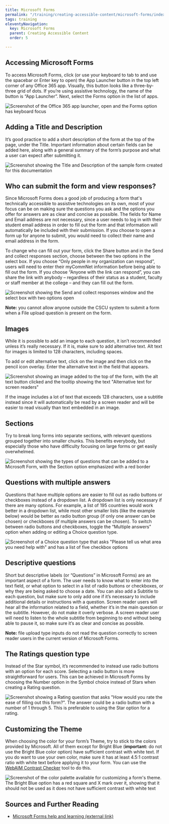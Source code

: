 ```yaml
---
title: Microsoft Forms
permalink: "/training/creating-accessible-content/microsoft-forms/index.html"
tags: training
eleventyNavigation:
  key: Microsoft Forms
  parent: Creating Accessible Content
  order: 5

---
```

## Accessing Microsoft Forms

To access Microsoft Forms, click (or use your keyboard to tab to and use the spacebar or Enter key to open) the App Launcher button in the top left corner of any Office 365 app. Visually, this button looks like a three-by-three grid of dots. If you’re using assistive technology, the name of the button is “App Launcher”. Next, select the Forms option in the list of apps.

![Screenshot of the Office 365 app launcher, open and the Forms option has keyboard focus](/static/img/forms-task-manager.png)

## Adding a Title and Description

It’s good practice to add a short description of the form at the top of the page, under the Title. Important information about certain fields can be added here, along with a general summary of the form’s purpose and what a user can expect after submitting it.

![Screenshot showing the Title and Description of the sample form created for this documentation](/static/img/forms-intro.png)

## Who can submit the form and view responses?

Since Microsoft Forms does a good job of producing a form that's technically accessible to assistive technologies on its own, most of your focus can be on making sure the questions you ask and the options you offer for answers are as clear and concise as possible. The fields for Name and Email address are not necessary, since a user needs to log in with their student email address in order to fill out the form and that information will automatically be included with their submission. If you choose to open a form up for anyone to submit, you would need to collect their name and email address in the form.

To change who can fill out your form, click the Share button and in the Send and collect responses section, choose between the two options in the select box. If you choose “Only people in my organization can respond”, users will need to enter their myCommNet information before being able to fill out the form. If you choose “Anyone with the link can respond”, you can share the link with anybody – regardless of their status as a student, faculty or staff member at the college – and they can fill out the form.

![Screenshot showing the Send and collect responses window and the select box with two options open](/static/img/forms-collect-responses.png)

**Note:** you cannot allow anyone outside the CSCU system to submit a form when a File upload question is present on the form.

## Images

While it is possible to add an image to each question, it isn’t recommended unless it’s really necessary. If it is, make sure to add alternative text. Alt text for images is limited to 128 characters, including spaces.

To add or edit alternative text, click on the image and then click on the pencil icon overlay. Enter the alternative text in the field that appears.

![Screenshot showing an image added to the top of the form, with the alt text button clicked and the tooltip showing the text "Alternative text for screen readers"](/static/img/forms-alt-text.png)

If the image includes a lot of text that exceeds 128 characters, use a subtitle instead since it will automatically be read by a screen reader and will be easier to read visually than text embedded in an image.

## Sections

Try to break long forms into separate sections, with relevant questions grouped together into smaller chunks. This benefits everybody, but especially those who have difficulty focusing on large forms or get easily overwhelmed.

![Screenshot showing the types of questions that can be added to a Microsoft Form, with the Section option emphasized with a red border](/static/img/forms-new-section.png)

## Questions with multiple answers

Questions that have multiple options are easier to fill out as radio buttons or checkboxes instead of a dropdown list. A dropdown list is only necessary if there are many options. For example, a list of 195 countries would work better in a dropdown list, while most other smaller lists (like the example below) would be better as radio button group (if only one answer can be chosen) or checkboxes (if multiple answers can be chosen). To switch between radio buttons and checkboxes, toggle the “Multiple answers” option when adding or editing a Choice question type.

![Screenshot of a Choice question type that asks "Please tell us what area you need help with" and has a list of five checkbox options](/static/img/forms-checkboxes.png)

## Descriptive questions

Short but descriptive labels (or “Questions” in Microsoft Forms) are an important aspect of a form. The user needs to know what to enter into the text field, or what option to select in a list of radio buttons or checkboxes, or why they are being asked to choose a date. You can also add a Subtitle to each question, but make sure to only add one if it’s necessary to include additional details or instructions with a question. Screen reader users will hear all the information related to a field, whether it’s in the main question or the subtitle. However, do not make it overly verbose. A screen reader user will need to listen to the whole subtitle from beginning to end without being able to pause it, so make sure it’s as clear and concise as possible.

**Note:** file upload type inputs do not read the question correctly to screen reader users in the current version of Microsoft Forms.

## The Ratings question type

Instead of the Star symbol, it’s recommended to instead use radio buttons with an option for each score. Selecting a radio button is more straightforward for users. This can be achieved in Microsoft Forms by choosing the Number option in the Symbol choice instead of Stars when creating a Rating question.

![Screenshot showing a Rating question that asks "How would you rate the ease of filling out this form?". The answer could be a radio button with a number of 1 through 5. This is preferable to using the Star option for a rating.](/static/img/forms-numbers.png)

## Customizing the Theme

When choosing the color for your form’s Theme, try to stick to the colors provided by Microsoft. All of them except for Bright Blue (**important:** do not use the Bright Blue color option) have sufficient contrast with white text. If you do want to use your own color, make sure it has at least 4.5:1 contrast ratio with white text before applying it to your form. You can use the [WebAIM Contrast Checker](https://webaim.org/resources/contrastchecker/) tool to do this.

![Screenshot of the color palette available for customizing a form's theme. The Bright Blue option has a red square and X mark over it, showing that it should not be used as it does not have sufficient contrast with white text](/static/img/forms-colors.png)

## Sources and Further Reading

* [Microsoft Forms help and learning (external link)](https://support.microsoft.com/en-us/forms?ui=en-us&rs=en-us&ad=us)
